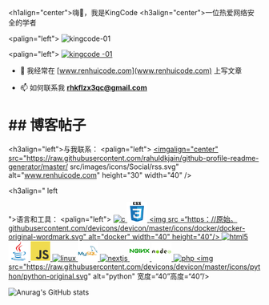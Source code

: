 <h1align="center">嗨👋，我是KingCode</h1>
<h3align="center">一位热爱网络安全的学者</h3>

<palign="left"> <img src=" https://komarev.com/ghpvc/?username=kingcode-01&label=Profile%20views&color=0e75b6&style=flat" alt="kingcode-01" /> </p>

<palign="left"> <a href= "https://github.com/ryo-ma/github-profile-tropy"><img src="https://github-profile-tropy.vercel.app/?username=kingcode-01" alt="kingcode -01" /></a> </p>

- 📝 我经常在 [www.renhuicode.com](www.renhuicode.com) 上写文章

- 📫 如何联系我 **rhkflzx3qc@gmail.com**

# ## 博客帖子
<!-- 博客帖子列表：开始 -->
<!-- 博客帖子列表:END -->

<h3align="left">与我联系：</h3>
<palign="left">
<a href="/www.renhuicode.com" target="blank"><imgalign="center" src="https://raw.githubusercontent.com/rahuldkjain/github-profile-readme-generator/master/ src/images/icons/Social/rss.svg" alt="www.renhuicode.com" height="30" width="40" /></a> </p> <h3align="
left

">语言和工具：</h3>
<palign="left"> <a href="https://www.cprogramming.com/" target="_blank" rel="noreferrer"> <img src="https://raw.githubusercontent.com/ devicons/devicon/master/icons/c/c-original.svg" alt="c" width="40" height="40"/> </a> <a href="https://www.w3schools. com/css/" target="_blank" rel="noreferrer"> <img src="https://raw.githubusercontent.com/devicons/devicon/master/icons/css3/css3-original-wordmark.svg" alt ="css3" width="40" height="40"/> </a> <a href="https://www.docker.com/" target="_blank" rel="noreferrer"> <img src =“https：//原始。githubusercontent.com/devicons/devicon/master/icons/docker/docker-original-wordmark.svg" alt="docker" width="40" height="40"/> </a> <a href="https: //www.w3.org/html/" target="_blank" rel="noreferrer"> <img src="https://raw.githubusercontent.com/devicons/devicon/master/icons/html5/html5-original -wordmark.svg" alt="html5" width="40" height="40"/> </a> <a href="https://www.java.com" target="_blank" rel="noreferrer "> <img src="https://raw.githubusercontent.com/devicons/devicon/master/icons/java/java-original.svg" alt="java" width="40" height="40"/> </a> <a href="https://developer.mozilla.org/en-US/docs/Web/JavaScript" target= "_blank" rel="noreferrer"> <img src="https://raw.githubusercontent.com/devicons/devicon/master/icons/javascript/javascript-original.svg" alt="javascript" width="40" height="40"/> </a> <a href="https://www.linux.org/" target="_blank" rel="noreferrer"> <img src="https://raw.githubusercontent .com/devicons/devicon/master/icons/linux/linux-original.svg" alt="linux" width="40" height="40"/> </a> <a href="https://www 。mysql.com/" target="_blank" rel="noreferrer"> <img src="https://raw.githubusercontent.com/devicons/devicon/master/icons/mysql/mysql-original-wordmark.svg" alt ="mysql" width="40" height="40"/> </a> <a href="https://nextjs.org/" target="_blank" rel="noreferrer"> <img src=" https://cdn.worldvectorlogo.com/logos/nextjs-2.svg" alt="nextjs" width="40" height="40"/> </a> <a href="https://www. nginx.com" target="_blank" rel="noreferrer"> <img src="https://raw.githubusercontent.com/devicons/devicon/master/icons/nginx/nginx-original.svg" alt="nginx" width="40" height="40"/> </a> <a href="https://nodejs.org" target="_blank" rel="noreferrer"> <img src ="https://raw.githubusercontent.com/devicons/devicon/master/icons/nodejs/nodejs-original-wordmark.svg" alt="nodejs" width="40" height="40"/> </a > <a href="https://www.php.net" target="_blank" rel="noreferrer"> <img src="https://raw.githubusercontent.com/devicons/devicon/master/icons/ php/php-original.svg" alt="php" width="40" height="40"/> </a> <a href="https://www.python.org" target="_blank" rel="noreferrer"> <img src="https://raw.githubusercontent.com/devicons/devicon/master/icons/python/python-original.svg" alt="python" 宽度=“40”高度=“40”/> </a> </p>

<p><imgalign="left" src="https://github-readme-stats.vercel.app/api/top-langs?username=kingcode-01&show_icons=true&locale=en&layout=compact" alt="kingcode- 01" /></p>

<p> <imgalign="center"src="https://github-readme-stats.vercel.app/api?username=kingcode-01&show_icons=true&locale=en" alt ="kingcode-01" /></p>

<p><imgalign="center" src="https://github-readme-streak-stats.herokuapp.com/?user=kingcode-01&" alt= “kingcode-01”/></p>


![Anurag's GitHub stats](https://github-readme-stats.vercel.app/api?username=anuraghazra&show_icons=true&theme=radical)
